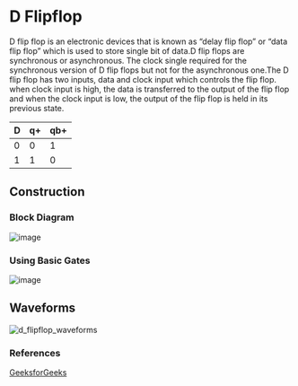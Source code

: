 # D Flipflop

<p>D flip flop is an electronic devices that is known as “delay flip flop” or “data flip flop” which is used to store single bit of data.D flip flops are synchronous or asynchronous. The clock single required for the synchronous version of D flip flops but not for the asynchronous one.The D flip flop has two inputs, data  and clock input which controls the flip flop. when clock input is high, the data is transferred to the output of the flip flop and when the clock input is low, the output of the flip flop is held in its previous state.</p>
<table>
	<thead>
		<th>D</th>
		<th>q+</th>
		<th>qb+</th>
	</thead>
	<tbody>
		<tr>
			<td>0</td>
			<td>0</td>
			<td>1</td>	
		</tr>
		<tr>
			<td>1</td>
			<td>1</td>
			<td>0</td>
		</tr>
	</tbody>
</table>

## Construction
### Block Diagram
![image](https://github.com/user-attachments/assets/ec158a87-8692-48aa-a0d1-04cced260734)

### Using Basic Gates
![image](https://github.com/user-attachments/assets/14b6c08b-56b2-4133-91a3-ef3a68c86bf4)



## Waveforms
![d_flipflop_waveforms](https://github.com/user-attachments/assets/c71afb26-805b-45e1-8214-626de84f39d2)



### References
<a href="https://www.geeksforgeeks.org/d-flip-flop/">GeeksforGeeks</a>
